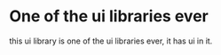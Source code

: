 # One of the ui libraries ever

this ui library is one of the ui libraries ever, it has ui in it.

# 


